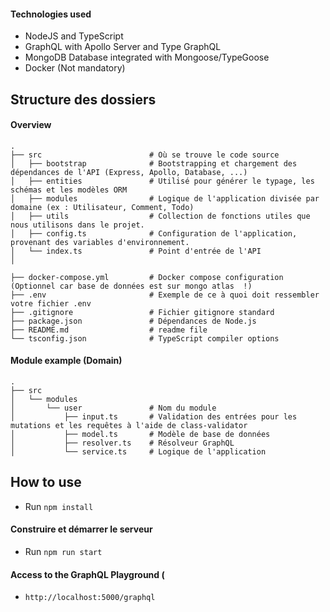 

#### Technologies used

- NodeJS and TypeScript
- GraphQL with Apollo Server and Type GraphQL
- MongoDB Database integrated with Mongoose/TypeGoose
- Docker (Not mandatory)

## Structure des dossiers

#### Overview

```
.
├── src                        # Où se trouve le code source
│   ├── bootstrap              # Bootstrapping et chargement des dépendances de l'API (Express, Apollo, Database, ...)
│   ├── entities               # Utilisé pour générer le typage, les schémas et les modèles ORM
│   ├── modules                # Logique de l'application divisée par domaine (ex : Utilisateur, Comment, Todo)
│   ├── utils                  # Collection de fonctions utiles que nous utilisons dans le projet.
│   ├── config.ts              # Configuration de l'application, provenant des variables d'environnement.
│   └── index.ts               # Point d'entrée de l'API
│

├── docker-compose.yml         # Docker compose configuration (Optionnel car base de données est sur mongo atlas  !)
├── .env                       # Exemple de ce à quoi doit ressembler votre fichier .env
├── .gitignore                 # Fichier gitignore standard
├── package.json               # Dépendances de Node.js
├── README.md                  # readme file
└── tsconfig.json              # TypeScript compiler options
```

#### Module example (Domain)

```
.
├── src
│   └── modules
│       └── user               # Nom du module
│           ├── input.ts       # Validation des entrées pour les mutations et les requêtes à l'aide de class-validator
│           ├── model.ts       # Modèle de base de données
│           ├── resolver.ts    # Résolveur GraphQL
│           └── service.ts     # Logique de l'application
```

## How to use

- Run `npm install`

#### Construire et démarrer le serveur
- Run `npm run start`

#### Access to the GraphQL Playground (

- `http://localhost:5000/graphql`
